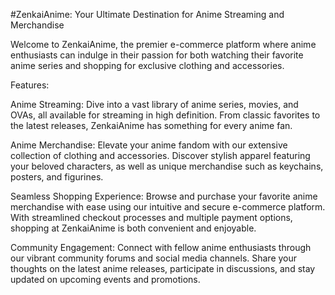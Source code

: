 #ZenkaiAnime: Your Ultimate Destination for Anime Streaming and Merchandise

Welcome to ZenkaiAnime, the premier e-commerce platform where anime enthusiasts can indulge in their passion for both watching their favorite anime series and shopping for exclusive clothing and accessories.

Features:

Anime Streaming: Dive into a vast library of anime series, movies, and OVAs, all available for streaming in high definition. From classic favorites to the latest releases, ZenkaiAnime has something for every anime fan.

Anime Merchandise: Elevate your anime fandom with our extensive collection of clothing and accessories. Discover stylish apparel featuring your beloved characters, as well as unique merchandise such as keychains, posters, and figurines.

Seamless Shopping Experience: Browse and purchase your favorite anime merchandise with ease using our intuitive and secure e-commerce platform. With streamlined checkout processes and multiple payment options, shopping at ZenkaiAnime is both convenient and enjoyable.

Community Engagement: Connect with fellow anime enthusiasts through our vibrant community forums and social media channels. Share your thoughts on the latest anime releases, participate in discussions, and stay updated on upcoming events and promotions.
